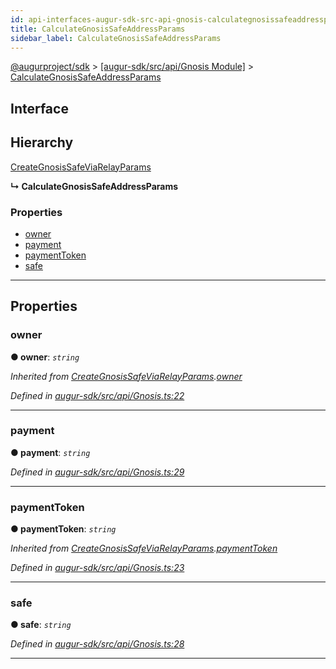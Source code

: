 ```yaml
---
id: api-interfaces-augur-sdk-src-api-gnosis-calculategnosissafeaddressparams
title: CalculateGnosisSafeAddressParams
sidebar_label: CalculateGnosisSafeAddressParams
---
```


[@augurproject/sdk](api-readme.md) > [[augur-sdk/src/api/Gnosis Module]](api-modules-augur-sdk-src-api-gnosis-module.md) > [CalculateGnosisSafeAddressParams](api-interfaces-augur-sdk-src-api-gnosis-calculategnosissafeaddressparams.md)

## Interface

## Hierarchy

 [CreateGnosisSafeViaRelayParams](api-interfaces-augur-sdk-src-api-gnosis-creategnosissafeviarelayparams.md)

**↳ CalculateGnosisSafeAddressParams**

### Properties

* [owner](api-interfaces-augur-sdk-src-api-gnosis-calculategnosissafeaddressparams.md#owner)
* [payment](api-interfaces-augur-sdk-src-api-gnosis-calculategnosissafeaddressparams.md#payment)
* [paymentToken](api-interfaces-augur-sdk-src-api-gnosis-calculategnosissafeaddressparams.md#paymenttoken)
* [safe](api-interfaces-augur-sdk-src-api-gnosis-calculategnosissafeaddressparams.md#safe)

---

## Properties

<a id="owner"></a>

###  owner

**● owner**: *`string`*

*Inherited from [CreateGnosisSafeViaRelayParams](api-interfaces-augur-sdk-src-api-gnosis-creategnosissafeviarelayparams.md).[owner](api-interfaces-augur-sdk-src-api-gnosis-creategnosissafeviarelayparams.md#owner)*

*Defined in [augur-sdk/src/api/Gnosis.ts:22](https://github.com/AugurProject/augur/blob/3727cd4ec9/packages/augur-sdk/src/api/Gnosis.ts#L22)*

___
<a id="payment"></a>

###  payment

**● payment**: *`string`*

*Defined in [augur-sdk/src/api/Gnosis.ts:29](https://github.com/AugurProject/augur/blob/3727cd4ec9/packages/augur-sdk/src/api/Gnosis.ts#L29)*

___
<a id="paymenttoken"></a>

###  paymentToken

**● paymentToken**: *`string`*

*Inherited from [CreateGnosisSafeViaRelayParams](api-interfaces-augur-sdk-src-api-gnosis-creategnosissafeviarelayparams.md).[paymentToken](api-interfaces-augur-sdk-src-api-gnosis-creategnosissafeviarelayparams.md#paymenttoken)*

*Defined in [augur-sdk/src/api/Gnosis.ts:23](https://github.com/AugurProject/augur/blob/3727cd4ec9/packages/augur-sdk/src/api/Gnosis.ts#L23)*

___
<a id="safe"></a>

###  safe

**● safe**: *`string`*

*Defined in [augur-sdk/src/api/Gnosis.ts:28](https://github.com/AugurProject/augur/blob/3727cd4ec9/packages/augur-sdk/src/api/Gnosis.ts#L28)*

___

